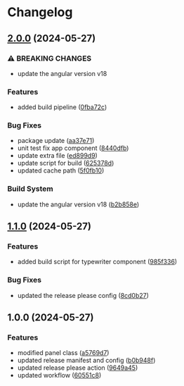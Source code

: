# Changelog

## [2.0.0](https://github.com/iabu94/ngx-simple-typewriter/compare/v1.1.0...v2.0.0) (2024-05-27)


### ⚠ BREAKING CHANGES

* update the angular version v18

### Features

* added build pipeline ([0fba72c](https://github.com/iabu94/ngx-simple-typewriter/commit/0fba72c5e9f8d41072bdcf8f16cdb0253df1b687))


### Bug Fixes

* package update ([aa37e71](https://github.com/iabu94/ngx-simple-typewriter/commit/aa37e71566bf1dc66dab4b525ab93f2ff8b80bcb))
* unit test fix app component ([8440dfb](https://github.com/iabu94/ngx-simple-typewriter/commit/8440dfbdc8c6e518eef213e4e372d1fb36552b7d))
* update extra file ([ed899d9](https://github.com/iabu94/ngx-simple-typewriter/commit/ed899d9655c781c4d90220021f7e692f6626ae8c))
* update script for build ([625378d](https://github.com/iabu94/ngx-simple-typewriter/commit/625378de978dd1a4f5e724e280f5100e9ccee46d))
* updated cache path ([5f0fb10](https://github.com/iabu94/ngx-simple-typewriter/commit/5f0fb10e4d166f1cae5cbeec1815b2c222fa69ec))


### Build System

* update the angular version v18 ([b2b858e](https://github.com/iabu94/ngx-simple-typewriter/commit/b2b858e68dc137b7768027b0e50b131342a71ce6))

## [1.1.0](https://github.com/iabu94/ngx-simple-typewriter/compare/v1.0.0...v1.1.0) (2024-05-27)


### Features

* added build script for typewriter component ([985f336](https://github.com/iabu94/ngx-simple-typewriter/commit/985f336f71a434c0f23e7716cb27f770f2383d00))


### Bug Fixes

* updated the release please config ([8cd0b27](https://github.com/iabu94/ngx-simple-typewriter/commit/8cd0b2702be7b4002dddf6ea20d3b7ebe7a4f80c))

## 1.0.0 (2024-05-27)


### Features

* modified panel class ([a5769d7](https://github.com/iabu94/ngx-simple-typewriter/commit/a5769d7ec5938de699eb70c06e8b714cfa6aeea1))
* updated release manifest and config ([b0b948f](https://github.com/iabu94/ngx-simple-typewriter/commit/b0b948ff3a1e7ddd8a8a11d67d13dcdbc3cdcecd))
* updated release please action ([9649a45](https://github.com/iabu94/ngx-simple-typewriter/commit/9649a452518e3e80803fccb162ffcdae512d99d6))
* updated workflow ([60551c8](https://github.com/iabu94/ngx-simple-typewriter/commit/60551c8dda30df07b4777534ea1f8fafec7ae089))
